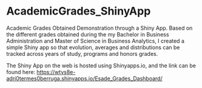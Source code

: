 # AcademicGrades_ShinyApp
Academic Grades Obtained Demonstration through a Shiny App. Based on the different grades obtained during the my Bachelor in Business Administration and Master of Science in Business Analytics, I created a simple Shiny app so that evolution, averages and distributions can be tracked across years of study, programs and honors grades. 

The Shiny App on the web is hosted using Shinyapps.io, and the link can be found here: https://wtys8e-adri0termes0berruga.shinyapps.io/Esade_Grades_Dashboard/
